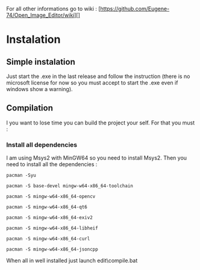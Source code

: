 For all other informations go to wiki : [https://github.com/Eugene-74/Open_Image_Editor/wiki][]
# Instalation

## Simple instalation

Just start the .exe in the last release and follow the instruction (there is no microsoft license for now so you must accept to start the .exe even if windows show a warning).

## Compilation

I you want to lose time you can build the project your self. For that you must :

### Install all dependencies

I am using Msys2 with MinGW64 so you need to install Msys2.
Then you need to install all the dependencies :

```
pacman -Syu

pacman -S base-devel mingw-w64-x86_64-toolchain

pacman -S mingw-w64-x86_64-opencv

pacman -S mingw-w64-x86_64-qt6

pacman -S mingw-w64-x86_64-exiv2

pacman -S mingw-w64-x86_64-libheif

pacman -S mingw-w64-x86_64-curl

pacman -S mingw-w64-x86_64-jsoncpp
```

When all in well installed just launch edit\compile.bat
